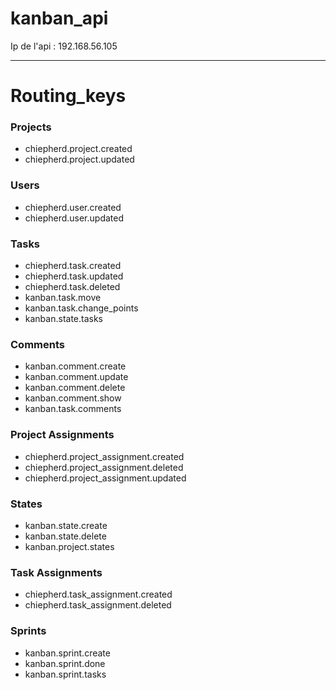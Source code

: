 # kanban_api

Ip de l'api : 192.168.56.105

---

# Routing_keys

### Projects
- chiepherd.project.created
- chiepherd.project.updated

### Users
- chiepherd.user.created
- chiepherd.user.updated

### Tasks
- chiepherd.task.created
- chiepherd.task.updated
- chiepherd.task.deleted
- kanban.task.move
- kanban.task.change_points
- kanban.state.tasks

### Comments
- kanban.comment.create
- kanban.comment.update
- kanban.comment.delete
- kanban.comment.show
- kanban.task.comments

### Project Assignments
- chiepherd.project_assignment.created
- chiepherd.project_assignment.deleted
- chiepherd.project_assignment.updated

### States
- kanban.state.create
- kanban.state.delete
- kanban.project.states

### Task Assignments
- chiepherd.task_assignment.created
- chiepherd.task_assignment.deleted

### Sprints
- kanban.sprint.create
- kanban.sprint.done
- kanban.sprint.tasks

